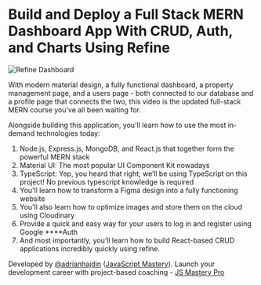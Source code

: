 # Build and Deploy a Full Stack MERN Dashboard App With CRUD, Auth, and Charts Using Refine
![Refine Dashboard](https://i.ibb.co/gjKf4yj/Frame-1000002438-1.png)

With modern material design, a fully functional dashboard, a property management page, and a users page - both connected to our database and a profile page that connects the two, this video is the updated full-stack MERN course you’ve all been waiting for.

Alongside building this application, you'll learn how to use the most in-demand technologies today:

1. Node.js, Express.js, MongoDB, and React.js that together form the powerful MERN stack
2. Material UI: The most popular UI Component Kit nowadays
3. TypeScript: Yep, you heard that right; we’ll be using TypeScript on this project! No previous typescript knowledge is required
4. You’ll learn how to transform a Figma design into a fully functioning website
5. You’ll also learn how to optimize images and store them on the cloud using Cloudinary
6. Provide a quick and easy way for your users to log in and register using Google ****Auth
7. And most importantly, you’ll learn how to build React-based CRUD applications incredibly quickly using refine.

Developed by [@adrianhajdin](https://github.com/adrianhajdin) ([JavaScript Mastery](https://www.youtube.com/@javascriptmastery)).
Launch your development career with project-based coaching - [JS Mastery Pro](https://www.jsmastery.pro)
